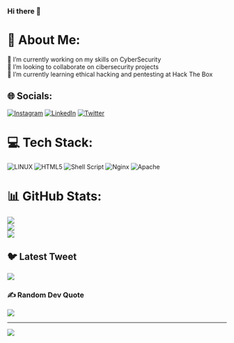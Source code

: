 ### Hi there 👋

# 💫 About Me:
🔭 I’m currently working on my skills on CyberSecurity<br>👯 I’m looking to collaborate on cibersecurity projects<br>🌱 I’m currently learning ethical hacking and pentesting at Hack The Box<br>


## 🌐 Socials:
[![Instagram](https://img.shields.io/badge/Instagram-%23E4405F.svg?logo=Instagram&logoColor=white)](https://instagram.com/ewrc01) [![LinkedIn](https://img.shields.io/badge/LinkedIn-%230077B5.svg?logo=linkedin&logoColor=white)](https://linkedin.com/in/ewrc01) [![Twitter](https://img.shields.io/badge/Twitter-%231DA1F2.svg?logo=Twitter&logoColor=white)](https://twitter.com/ewrc01) 

# 💻 Tech Stack:
![LINUX](https://img.shields.io/badge/Linux-FCC624?style=for-the-badge&logo=linux&logoColor=black) ![HTML5](https://img.shields.io/badge/html5-%23E34F26.svg?style=for-the-badge&logo=html5&logoColor=white) ![Shell Script](https://img.shields.io/badge/shell_script-%23121011.svg?style=for-the-badge&logo=gnu-bash&logoColor=white) ![Nginx](https://img.shields.io/badge/nginx-%23009639.svg?style=for-the-badge&logo=nginx&logoColor=white) ![Apache](https://img.shields.io/badge/apache-%23D42029.svg?style=for-the-badge&logo=apache&logoColor=white)
# 📊 GitHub Stats:
![](https://github-readme-stats.vercel.app/api?username=EWRC01&theme=dark&hide_border=false&include_all_commits=true&count_private=true)<br/>
![](https://github-readme-streak-stats.herokuapp.com/?user=EWRC01&theme=dark&hide_border=false)<br/>
![](https://github-readme-stats.vercel.app/api/top-langs/?username=EWRC01&theme=dark&hide_border=false&include_all_commits=true&count_private=true&layout=compact)

## 🐦 Latest Tweet
[![](https://gtce.itsvg.in/api?username=ewrc01)](https://github.com/VishwaGauravIn/github-twitter-card-embed)

### ✍️ Random Dev Quote
![](https://quotes-github-readme.vercel.app/api?type=horizontal&theme=radical)

---
[![](https://visitcount.itsvg.in/api?id=EWRC01&icon=0&color=0)](https://visitcount.itsvg.in)

<!-- Proudly created with GPRM ( https://gprm.itsvg.in ) -->
